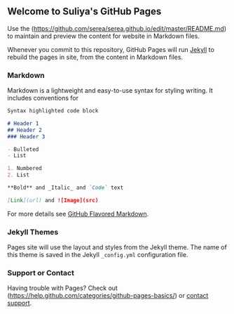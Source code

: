 ## Welcome to Suliya's GitHub Pages

Use the (https://github.com/serea/serea.github.io/edit/master/README.md) to maintain and preview the content for website in Markdown files.

Whenever you commit to this repository, GitHub Pages will run [Jekyll](https://jekyllrb.com/) to rebuild the pages in site, from the content in Markdown files.

### Markdown

Markdown is a lightweight and easy-to-use syntax for styling writing. It includes conventions for

```markdown
Syntax highlighted code block

# Header 1
## Header 2
### Header 3

- Bulleted
- List

1. Numbered
2. List

**Bold** and _Italic_ and `Code` text

[Link](url) and ![Image](src)
```

For more details see [GitHub Flavored Markdown](https://guides.github.com/features/mastering-markdown/).

### Jekyll Themes

Pages site will use the layout and styles from the Jekyll theme. The name of this theme is saved in the Jekyll `_config.yml` configuration file.

### Support or Contact

Having trouble with Pages? Check out (https://help.github.com/categories/github-pages-basics/) or [contact support](https://github.com/contact).

